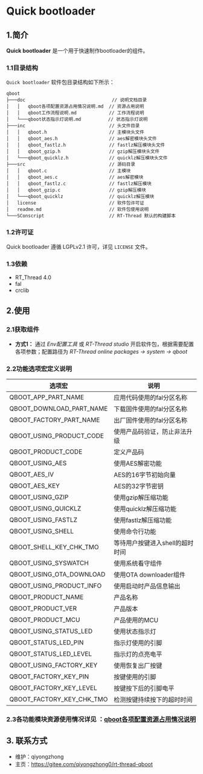 ﻿# Quick bootloader

## 1.简介

**Quick bootloader** 是一个用于快速制作bootloader的组件。

### 1.1目录结构

`Quick bootloader` 软件包目录结构如下所示：

``` 
qboot
├───doc                                // 说明文档目录
│   │   qboot各项配置资源占用情况说明.md  // 资源占用说明
│   │   qboot工作流程说明.md            // 工作流程说明
│   └───qboot状态指示灯说明.md          // 状态指示灯说明
├───inc                               // 头文件目录
│   │   qboot.h                       // 主模块头文件
│   │   qboot_aes.h                   // aes解密模块头文件
│   │   qboot_fastlz.h                // fastlz解压模块头文件
│   │   qboot_gzip.h                  // gzip解压模块头文件
│   └───qboot_quicklz.h     	      // quicklz解压模块头文件
├───src                               // 源码目录
│   │   qboot.c                       // 主模块
│   │   qboot_aes.c                   // aes解密模块
│   │   qboot_fastlz.c                // fastlz解压模块
│   │   qboot_gzip.c                  // gzip解压模块
│   └───qboot_quicklz                 // quicklz解压模块
│   license                           // 软件包许可证
│   readme.md                         // 软件包使用说明
└───SConscript                        // RT-Thread 默认的构建脚本
```

### 1.2许可证

Quick bootloader 遵循 LGPLv2.1 许可，详见 `LICENSE` 文件。

### 1.3依赖

- RT_Thread 4.0
- fal
- crclib

## 2.使用

### 2.1获取组件

- **方式1：**
通过 *Env配置工具* 或 *RT-Thread studio* 开启软件包，根据需要配置各项参数；配置路径为 *RT-Thread online packages -> system -> qboot* 

### 2.2功能选项宏定义说明

| 选项宏 | 说明 |
| ---- | ---- |
| QBOOT_APP_PART_NAME 	    | 应用代码使用的fal分区名称
| QBOOT_DOWNLOAD_PART_NAME 	| 下载固件使用的fal分区名称
| QBOOT_FACTORY_PART_NAME 	| 出厂固件使用的fal分区名称
| QBOOT_USING_PRODUCT_CODE 	| 使用产品码验证，防止非法升级
| QBOOT_PRODUCT_CODE 	    | 定义产品码
| QBOOT_USING_AES 		    | 使用AES解密功能
| QBOOT_AES_IV 		    	| AES的16字节初始向量
| QBOOT_AES_KEY 		    | AES的32字节密钥
| QBOOT_USING_GZIP 			| 使用gzip解压缩功能
| QBOOT_USING_QUICKLZ 		| 使用quicklz解压缩功能
| QBOOT_USING_FASTLZ 		| 使用fastlz解压缩功能
| QBOOT_USING_SHELL 		| 使用命令行功能
| QBOOT_SHELL_KEY_CHK_TMO 	| 等待用户按键进入shell的超时时间
| QBOOT_USING_SYSWATCH 		| 使用系统看守组件
| QBOOT_USING_OTA_DOWNLOAD 	| 使用OTA downloader组件
| QBOOT_USING_PRODUCT_INFO 	| 使用启动时产品信息输出
| QBOOT_PRODUCT_NAME 	    | 产品名称
| QBOOT_PRODUCT_VER 	    | 产品版本
| QBOOT_PRODUCT_MCU 	    | 产品使用的MCU
| QBOOT_USING_STATUS_LED 	| 使用状态指示灯
| QBOOT_STATUS_LED_PIN 	    | 指示灯使用的引脚
| QBOOT_STATUS_LED_LEVEL 	| 指示灯的点亮电平
| QBOOT_USING_FACTORY_KEY 	| 使用恢复出厂按键
| QBOOT_FACTORY_KEY_PIN 	| 按键使用的引脚
| QBOOT_FACTORY_KEY_LEVEL 	| 按键按下后的引脚电平
| QBOOT_FACTORY_KEY_CHK_TMO | 检测按键持续按下的超时时间

### 2.3各功能模块资源使用情况详见 ：[qboot各项配置资源占用情况说明](https://gitee.com/qiyongzhong0/rt-thread-qboot/blob/master/doc/QBoot%E5%90%84%E9%A1%B9%E9%85%8D%E7%BD%AE%E8%B5%84%E6%BA%90%E5%8D%A0%E7%94%A8%E6%83%85%E5%86%B5%E8%AF%B4%E6%98%8E.md)

## 3. 联系方式

* 维护：qiyongzhong
* 主页：https://gitee.com/qiyongzhong0/rt-thread-qboot

